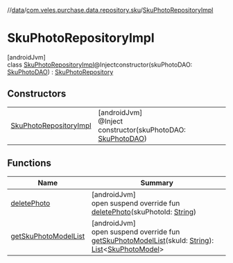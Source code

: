 //[data](../../../index.md)/[com.veles.purchase.data.repository.sku](../index.md)/[SkuPhotoRepositoryImpl](index.md)

# SkuPhotoRepositoryImpl

[androidJvm]\
class [SkuPhotoRepositoryImpl](index.md)@Injectconstructor(skuPhotoDAO: [SkuPhotoDAO](../../com.veles.purchase.data.room.dao/-sku-photo-d-a-o/index.md)) : [SkuPhotoRepository](../../../../domain/domain/com.veles.purchase.domain.repository.sku/-sku-photo-repository/index.md)

## Constructors

| | |
|---|---|
| [SkuPhotoRepositoryImpl](-sku-photo-repository-impl.md) | [androidJvm]<br>@Inject<br>constructor(skuPhotoDAO: [SkuPhotoDAO](../../com.veles.purchase.data.room.dao/-sku-photo-d-a-o/index.md)) |

## Functions

| Name | Summary |
|---|---|
| [deletePhoto](delete-photo.md) | [androidJvm]<br>open suspend override fun [deletePhoto](delete-photo.md)(skuPhotoId: [String](https://kotlinlang.org/api/latest/jvm/stdlib/kotlin/-string/index.html)) |
| [getSkuPhotoModelList](get-sku-photo-model-list.md) | [androidJvm]<br>open suspend override fun [getSkuPhotoModelList](get-sku-photo-model-list.md)(skuId: [String](https://kotlinlang.org/api/latest/jvm/stdlib/kotlin/-string/index.html)): [List](https://kotlinlang.org/api/latest/jvm/stdlib/kotlin.collections/-list/index.html)&lt;[SkuPhotoModel](../../../../domain/domain/com.veles.purchase.domain.model/-sku-photo-model/index.md)&gt; |
